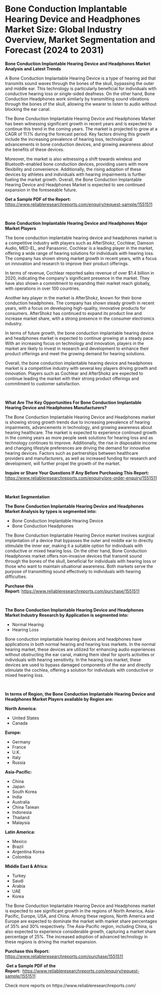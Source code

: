 <p><h1>Bone Conduction Implantable Hearing Device and Headphones Market Size: Global Industry Overview, Market Segmentation and Forecast (2024 to 2031)</h1></p><p><strong>Bone Conduction Implantable Hearing Device and Headphones Market Analysis and Latest Trends</strong></p>
<p><p>A Bone Conduction Implantable Hearing Device is a type of hearing aid that transmits sound waves through the bones of the skull, bypassing the outer and middle ear. This technology is particularly beneficial for individuals with conductive hearing loss or single-sided deafness. On the other hand, Bone Conduction Headphones work similarly by transmitting sound vibrations through the bones of the skull, allowing the wearer to listen to audio without blocking the ear canal.</p><p>The Bone Conduction Implantable Hearing Device and Headphones Market has been witnessing significant growth in recent years and is expected to continue this trend in the coming years. The market is projected to grow at a CAGR of 11.1% during the forecast period. Key factors driving this growth include the increasing prevalence of hearing loss, technological advancements in bone conduction devices, and growing awareness about the benefits of these devices.</p><p>Moreover, the market is also witnessing a shift towards wireless and Bluetooth-enabled bone conduction devices, providing users with more flexibility and convenience. Additionally, the rising adoption of these devices by athletes and individuals with hearing impairments is further fueling the market growth. Overall, the Bone Conduction Implantable Hearing Device and Headphones Market is expected to see continued expansion in the foreseeable future.</p></p>
<p><strong>Get a Sample PDF of the Report:&nbsp;</strong> <a href="https://www.reliableresearchreports.com/enquiry/request-sample/1551511">https://www.reliableresearchreports.com/enquiry/request-sample/1551511</a></p>
<p>&nbsp;</p>
<p><strong>Bone Conduction Implantable Hearing Device and Headphones Major Market Players</strong></p>
<p><p>The bone conduction implantable hearing device and headphones market is a competitive industry with players such as AfterShokz, Cochlear, Damson Audio, MED-EL, and Panasonic. Cochlear is a leading player in the market, offering a wide range of hearing solutions for individuals with hearing loss. The company has shown strong market growth in recent years, with a focus on innovation and research to improve their product offerings.</p><p>In terms of revenue, Cochlear reported sales revenue of over $1.4 billion in 2020, indicating the company's significant presence in the market. They have also shown a commitment to expanding their market reach globally, with operations in over 100 countries.</p><p>Another key player in the market is AfterShokz, known for their bone conduction headphones. The company has shown steady growth in recent years, with a focus on developing high-quality, innovative products for consumers. AfterShokz has continued to expand its product line and increase market share, with a strong presence in the consumer electronics industry.</p><p>In terms of future growth, the bone conduction implantable hearing device and headphones market is expected to continue growing at a steady pace. With an increasing focus on technology and innovation, players in the market are likely to invest in research and development to enhance their product offerings and meet the growing demand for hearing solutions.</p><p>Overall, the bone conduction implantable hearing device and headphones market is a competitive industry with several key players driving growth and innovation. Players such as Cochlear and AfterShokz are expected to continue leading the market with their strong product offerings and commitment to customer satisfaction.</p></p>
<p>&nbsp;</p>
<p><strong>What Are The Key Opportunities For Bone Conduction Implantable Hearing Device and Headphones Manufacturers?</strong></p>
<p><p>The Bone Conduction Implantable Hearing Device and Headphones market is showing strong growth trends due to increasing prevalence of hearing impairments, advancements in technology, and growing awareness about hearing healthcare. The market is expected to experience continued growth in the coming years as more people seek solutions for hearing loss and as technology continues to improve. Additionally, the rise in disposable income and changing lifestyle preferences are driving the demand for innovative hearing devices. Factors such as partnerships between healthcare providers and manufacturers, as well as increased funding for research and development, will further propel the growth of the market.</p></p>
<p><strong>Inquire or Share Your Questions If Any Before Purchasing This Report:</strong> <a href="https://www.reliableresearchreports.com/enquiry/pre-order-enquiry/1551511">https://www.reliableresearchreports.com/enquiry/pre-order-enquiry/1551511</a></p>
<p>&nbsp;</p>
<p><strong>Market Segmentation</strong></p>
<p><strong>The Bone Conduction Implantable Hearing Device and Headphones Market Analysis by types is segmented into:</strong></p>
<p><ul><li>Bone Conduction Implantable Hearing Device</li><li>Bone Conduction Headphones</li></ul></p>
<p><p>The Bone Conduction Implantable Hearing Device market involves surgical implantation of a device that bypasses the outer and middle ear to directly stimulate the inner ear, making it a suitable option for individuals with conductive or mixed hearing loss. On the other hand, Bone Conduction Headphones market offers non-invasive devices that transmit sound through the bones of the skull, beneficial for individuals with hearing loss or those who want to maintain situational awareness. Both markets serve the purpose of transmitting sound effectively to individuals with hearing difficulties.</p></p>
<p><strong>Purchase this Report:&nbsp;</strong><a href="https://www.reliableresearchreports.com/purchase/1551511">https://www.reliableresearchreports.com/purchase/1551511</a></p>
<p>&nbsp;</p>
<p><strong>The Bone Conduction Implantable Hearing Device and Headphones Market Industry Research by Application is segmented into:</strong></p>
<p><ul><li>Normal Hearing</li><li>Hearing Loss</li></ul></p>
<p><p>Bone conduction implantable hearing devices and headphones have applications in both normal hearing and hearing loss markets. In the normal hearing market, these devices are utilized for enhancing audio experiences without obstructing the ear canal, making them ideal for sports activities or individuals with hearing sensitivity. In the hearing loss market, these devices are used to bypass damaged components of the ear and directly stimulate the cochlea, offering a solution for individuals with conductive or mixed hearing loss.</p></p>
<p>&nbsp;</p>
<p><strong>In terms of Region, the Bone Conduction Implantable Hearing Device and Headphones Market Players available by Region are:</strong></p>
<p>
    <p> <strong> North America: </strong>
        <ul>
            <li>United States</li>
            <li>Canada</li>
        </ul>
        </p> 
    <p> <strong> Europe: </strong>
        <ul>
            <li>Germany</li>
            <li>France</li>
            <li>U.K.</li>
            <li>Italy</li>
            <li>Russia</li>
        </ul>
        </p> 
    <p> <strong> Asia-Pacific: </strong>
        <ul>
            <li>China</li>
            <li>Japan</li>
            <li>South Korea</li>
            <li>India</li>
            <li>Australia</li>
            <li>China Taiwan</li>
            <li>Indonesia</li>
            <li>Thailand</li>
            <li>Malaysia</li>
        </ul>
        </p> 
    <p> <strong> Latin America: </strong>
        <ul>
            <li>Mexico</li>
            <li>Brazil</li>
            <li>Argentina Korea</li>
            <li>Colombia</li>
        </ul>
        </p> 
    <p> <strong> Middle East & Africa: </strong>
        <ul>
            <li>Turkey</li>
            <li>Saudi</li>
            <li>Arabia</li>
            <li>UAE</li>
            <li>Korea</li>
        </ul>
    </p>
    </p>
<p><p>The Bone Conduction Implantable Hearing Device and Headphones market is expected to see significant growth in the regions of North America, Asia-Pacific, Europe, USA, and China. Among these regions, North America and Europe are expected to dominate the market with market share percentages of 35% and 30% respectively. The Asia-Pacific region, including China, is also expected to experience considerable growth, capturing a market share percentage of 25%. The increased adoption of advanced technology in these regions is driving the market expansion.</p></p>
<p><strong>Purchase this Report: </strong><a href="https://www.reliableresearchreports.com/purchase/1551511">https://www.reliableresearchreports.com/purchase/1551511</a></p>
<p>&nbsp;<strong>Get a Sample PDF of the Report:&nbsp;&nbsp;</strong><a href="https://www.reliableresearchreports.com/enquiry/request-sample/1551511">https://www.reliableresearchreports.com/enquiry/request-sample/1551511</a></p>
<p><strong></strong></p>
<p>Check more reports on https://www.reliableresearchreports.com/</p>